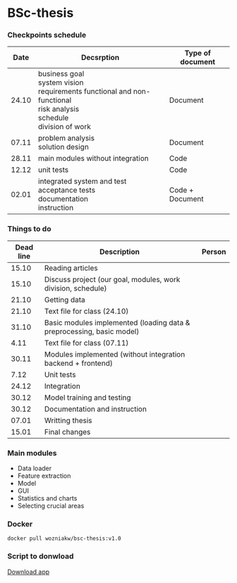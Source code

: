 # BSc-thesis

### Checkpoints schedule
| Date  | Decsrption | Type of document |
| ------------- | ------------- | ------------- |
| 24.10  | business goal <br> system vision <br> requirements functional and non-functional <br> risk analysis <br> schedule <br> division of work  | Document  |
| 07.11  | problem analysis <br> solution design  | Document  |
| 28.11  | main modules without integration  | Code  |
| 12.12  | unit tests  | Code |
| 02.01  | integrated system and test <br> acceptance tests <br> documentation <br> instruction | Code + Document  |



### Things to do
| Dead line | Description | Person |
| ------- | ----------- | ------------ |
| 15.10 | Reading articles |
| 15.10 | Discuss project (our goal, modules, work division, schedule)|
| 21.10 | Getting data |
| 21.10 | Text file for class (24.10) |
| 31.10 | Basic modules implemented (loading data & preprocessing, basic model) |
| 4.11  | Text file for class (07.11) |
| 30.11 | Modules implemented (without integration backend + frontend) |
| 7.12 | Unit tests |
| 24.12 | Integration |
| 30.12 | Model training and testing |
| 30.12 | Documentation and instruction |
| 07.01 | Writting thesis |
| 15.01 | Final changes |
 
### Main modules
- Data loader
- Feature extraction
- Model
- GUI
- Statistics and charts
- Selecting crucial areas

### Docker
```docker pull wozniakw/bsc-thesis:v1.0```

### Script to donwload
[Download app](https://github.com/wozniakw2002/BSc-thesis/blob/wozniakw2002-patch-1/app.cmd)

